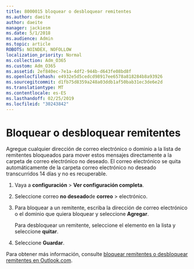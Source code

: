 ```yaml
---
title: 8000015 bloquear o desbloquear remitentes
ms.author: daeite
author: daeite
manager: jackiesm
ms.date: 5/1/2018
ms.audience: Admin
ms.topic: article
ROBOTS: NOINDEX, NOFOLLOW
localization_priority: Normal
ms.collection: Adm_O365
ms.custom: Adm_O365
ms.assetid: 2ef840ec-7e1a-4df2-944b-d643fe08bd8f
ms.openlocfilehash: e4932e5d5cedcd98917ee6578a818284b8a93926
ms.sourcegitcommit: d1fb75d8359a248a03ddb1af50bab31ec3de6e2d
ms.translationtype: MT
ms.contentlocale: es-ES
ms.lasthandoff: 02/25/2019
ms.locfileid: "30243842"
---
```

# <a name="block-or-unblock-senders"></a>Bloquear o desbloquear remitentes

Agregue cualquier dirección de correo electrónico o dominio a la lista de remitentes bloqueados para mover estos mensajes directamente a la carpeta de correo electrónico no deseado. El correo electrónico se quita automáticamente de la carpeta correo electrónico no deseado transcurridos 14 días y no es recuperable.
  
1. Vaya a **configuración** \> **Ver configuración completa**. 
    
2. Seleccione correo **no deseado**de **correo** \> electrónico. 
    
3. Para bloquear a un remitente, escriba la dirección de correo electrónico o el dominio que quiera bloquear y seleccione **Agregar**. 
    
    Para desbloquear un remitente, seleccione el elemento en la lista y seleccione **quitar**.
    
4. Seleccione **Guardar**. 
    
Para obtener más información, consulte [bloquear remitentes o desbloquear remitentes en Outlook.com](https://go.microsoft.com/fwlink/p/?linkid=873133).
  

